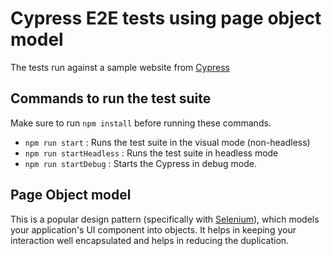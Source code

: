 # Cypress E2E tests using page object model
The tests run against a sample website from [Cypress](https://example.cypress.io/)

## Commands to run the test suite
Make sure to run `npm install` before running these commands.
* `npm run start` : Runs the test suite in the visual mode (non-headless)
* `npm run startHeadless` : Runs the test suite in headless mode
* `npm run startDebug` :  Starts the Cypress in debug mode.

## Page Object model
This is a popular design pattern (specifically with [Selenium](https://github.com/SeleniumHQ/selenium/wiki/PageObjects)), which models your application's UI component into objects. It helps in keeping your interaction well encapsulated and helps in reducing the duplication. 

